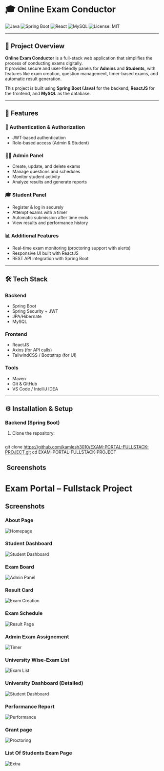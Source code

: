 # 🎓 Online Exam Conductor

![Java](https://img.shields.io/badge/Java-ED8B00?style=for-the-badge&logo=openjdk&logoColor=white)
![Spring Boot](https://img.shields.io/badge/Spring%20Boot-6DB33F?style=for-the-badge&logo=springboot&logoColor=white)
![React](https://img.shields.io/badge/React-20232A?style=for-the-badge&logo=react&logoColor=61DAFB)
![MySQL](https://img.shields.io/badge/MySQL-005C84?style=for-the-badge&logo=mysql&logoColor=white)
![License: MIT](https://img.shields.io/badge/License-MIT-yellow.svg)

---

## 📌 Project Overview
**Online Exam Conductor** is a full-stack web application that simplifies the process of conducting exams digitally.  
It provides secure and user-friendly panels for **Admins** and **Students**, with features like exam creation, question management, timer-based exams, and automatic result generation.  

This project is built using **Spring Boot (Java)** for the backend, **ReactJS** for the frontend, and **MySQL** as the database.

---

## 🚀 Features

### 🔑 Authentication & Authorization
- JWT-based authentication  
- Role-based access (Admin & Student)  

### 🧑‍💻 Admin Panel
- Create, update, and delete exams  
- Manage questions and schedules  
- Monitor student activity  
- Analyze results and generate reports  

### 🎓 Student Panel
- Register & log in securely  
- Attempt exams with a timer  
- Automatic submission after time ends  
- View results and performance history  

### 📊 Additional Features
- Real-time exam monitoring (proctoring support with alerts)  
- Responsive UI built with ReactJS  
- REST API integration with Spring Boot  

---

## 🛠 Tech Stack

### Backend
- Spring Boot  
- Spring Security + JWT  
- JPA/Hibernate  
- MySQL  

### Frontend
- ReactJS  
- Axios (for API calls)  
- TailwindCSS / Bootstrap (for UI)  

### Tools
- Maven  
- Git & GitHub  
- VS Code / IntelliJ IDEA  

---

## ⚙️ Installation & Setup

### Backend (Spring Boot)
1. Clone the repository:
   ```bash
git clone https://github.com/kamlesh3010/EXAM-PORTAL-FULLSTACK-PROJECT.git
cd EXAM-PORTAL-FULLSTACK-PROJECT



## ​ Screenshots

# Exam Portal – Fullstack Project

## Screenshots

### About Page
![Homepage](Screenshots/Screenshot%20(253).png)

### Student Dashboard
![Student Dashboard](Screenshots/Screenshot%20(254).png)

### Exam Board
![Admin Panel](Screenshots/Screenshot%20(255).png)

### Result Card
![Exam Creation](Screenshots/Screenshot%20(256).png)

### Exam Schedule
![Result Page](Screenshots/Screenshot%20(257).png)

### Admin Exam Assignement
![Timer](Screenshots/Screenshot%20(258).png)

### University Wise-Exam List
![Exam List](Screenshots/Screenshot%20(259).png)

### University Dashboard (Detailed)
![Student Dashboard](Screenshots/Screenshot%20(260).png)

### Performance Report
![Performance](Screenshots/Screenshot%20(261).png)

### Grant page
![Proctoring](Screenshots/Screenshot%20(262).png)

### List Of Students Exam Page
![Extra](Screenshots/Screenshot%20(263).png)
